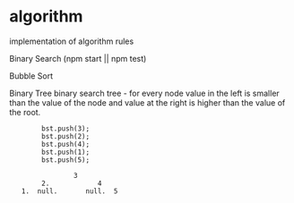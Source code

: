 # algorithm
implementation of algorithm rules

Binary Search (npm start || npm test)

Bubble Sort

Binary Tree
    binary search tree - for every node value in the left is smaller than the value of the node and value at the right is higher than the value of the root.


            bst.push(3);
            bst.push(2);
            bst.push(4);
            bst.push(1);
            bst.push(5);

                    3
            2.   	      4
       1.  null.       null.  5